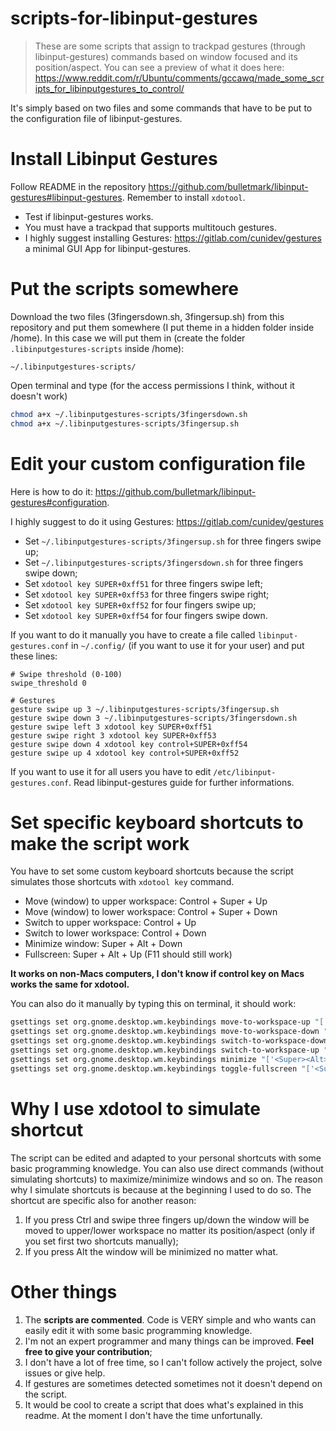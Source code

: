 # scripts-for-libinput-gestures
> These are some scripts that assign to trackpad gestures (through libinput-gestures) commands based on window focused and its position/aspect.
You can see a preview of what it does here: https://www.reddit.com/r/Ubuntu/comments/gccawq/made_some_scripts_for_libinputgestures_to_control/

It's simply based on two files and some commands that have to be put to the configuration file of libinput-gestures.

# Install Libinput Gestures
Follow README in the repository https://github.com/bulletmark/libinput-gestures#libinput-gestures. Remember to install ```xdotool```. 
- Test if libinput-gestures works.
- You must have a trackpad that supports multitouch gestures.
- I highly suggest installing Gestures: https://gitlab.com/cunidev/gestures a minimal GUI App for libinput-gestures.

# Put the scripts somewhere
Download the two files (3fingersdown.sh, 3fingersup.sh) from this repository and put them somewhere (I put theme in a hidden folder inside /home). In this case we will put them in (create the folder ```.libinputgestures-scripts``` inside /home):
```
~/.libinputgestures-scripts/
```
Open terminal and type (for the access permissions I think, without it doesn't work)
```sh
chmod a+x ~/.libinputgestures-scripts/3fingersdown.sh
chmod a+x ~/.libinputgestures-scripts/3fingersup.sh
```
# Edit your custom configuration file 
Here is how to do it: https://github.com/bulletmark/libinput-gestures#configuration.

I highly suggest to do it using Gestures: https://gitlab.com/cunidev/gestures

- Set ```~/.libinputgestures-scripts/3fingersup.sh``` for three fingers swipe up;
- Set ```~/.libinputgestures-scripts/3fingersdown.sh``` for three fingers swipe down;
- Set ```xdotool key SUPER+0xff51``` for three fingers swipe left;
- Set ```xdotool key SUPER+0xff53``` for three fingers swipe right;
- Set ```xdotool key SUPER+0xff52``` for four fingers swipe up;
- Set ```xdotool key SUPER+0xff54``` for four fingers swipe down.

If you want to do it manually you have to create a file called ```libinput-gestures.conf``` in ```~/.config/``` (if you want to use it for your user) and put these lines:
```
# Swipe threshold (0-100)
swipe_threshold 0

# Gestures
gesture swipe up 3 ~/.libinputgestures-scripts/3fingersup.sh
gesture swipe down 3 ~/.libinputgestures-scripts/3fingersdown.sh
gesture swipe left 3 xdotool key SUPER+0xff51
gesture swipe right 3 xdotool key SUPER+0xff53
gesture swipe down 4 xdotool key control+SUPER+0xff54
gesture swipe up 4 xdotool key control+SUPER+0xff52
```
If you want to use it for all users you have to edit ```/etc/libinput-gestures.conf```. Read libinput-gestures guide for further informations.

# Set specific keyboard shortcuts to make the script work
You have to set some custom keyboard shortcuts because the script simulates those shortcuts with ```xdotool key``` command.
- Move (window) to upper workspace: Control + Super + Up
- Move (window) to lower workspace: Control + Super + Down
- Switch to upper workspace: Control + Up
- Switch to lower workspace: Control + Down
- Minimize window: Super + Alt + Down
- Fullscreen: Super + Alt + Up (F11 should still work)

**It works on non-Macs computers, I don't know if control key on Macs works the same for xdotool.**

You can also do it manually by typing this on terminal, it should work:
```sh
gsettings set org.gnome.desktop.wm.keybindings move-to-workspace-up "['<Control><Super>Up', '<Control><Super><Alt>Up']"
gsettings set org.gnome.desktop.wm.keybindings move-to-workspace-down "['<Control><Super>Down', '<Control><Super><Alt>Down']"
gsettings set org.gnome.desktop.wm.keybindings switch-to-workspace-down "['<Control>Down']"
gsettings set org.gnome.desktop.wm.keybindings switch-to-workspace-up "['<Control>Up']"
gsettings set org.gnome.desktop.wm.keybindings minimize "['<Super><Alt>Down']"
gsettings set org.gnome.desktop.wm.keybindings toggle-fullscreen "['<Super><Alt>Up']"
```
# Why I use xdotool to simulate shortcut
The script can be edited and adapted to your personal shortcuts with some basic programming knowledge. You can also use direct commands (without simulating shortcuts) to maximize/minimize windows and so on. 
The reason why I simulate shortcuts is because at the beginning I used to do so. The shortcut are specific also for another reason:
1. If you press Ctrl and swipe three fingers up/down the window will be moved to upper/lower workspace no matter its position/aspect (only if you set first two shortcuts manually);
2. If you press Alt the window will be minimized no matter what.

# Other things
1. The **scripts are commented**. Code is VERY simple and who wants can easily edit it with some basic programming knowledge. 
2. I'm not an expert programmer and many things can be improved. **Feel free to give your contribution**;
3. I don't have a lot of free time, so I can't follow actively the project, solve issues or give help.
4. If gestures are sometimes detected sometimes not it doesn't depend on the script.
5. It would be cool to create a script that does what's explained in this readme. At the moment I don't have the time unfortunally.
